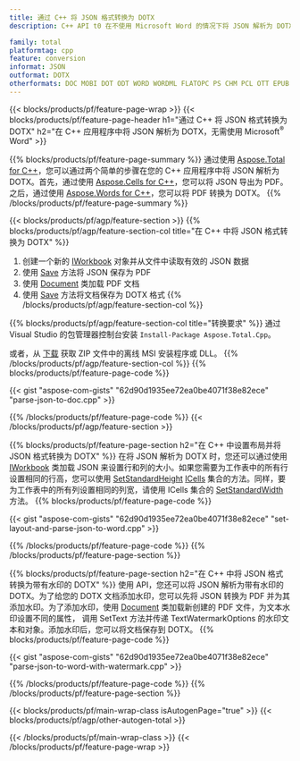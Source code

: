 ```yaml
---
title: 通过 C++ 将 JSON 格式转换为 DOTX
description: C++ API t0 在不使用 Microsoft Word 的情况下将 JSON 解析为 DOTX

family: total
platformtag: cpp
feature: conversion
informat: JSON
outformat: DOTX
otherformats: DOC MOBI DOT ODT WORD WORDML FLATOPC PS CHM PCL OTT EPUB DOCM RTF
---
```

{{< blocks/products/pf/feature-page-wrap >}}
{{< blocks/products/pf/feature-page-header h1="通过 C++ 将 JSON 格式转换为 DOTX" h2="在 C++ 应用程序中将 JSON 解析为 DOTX，无需使用 Microsoft<sup>&reg;</sup> Word" >}}

{{% blocks/products/pf/feature-page-summary %}}
通过使用 [Aspose.Total for C++](https://products.aspose.com/total/cpp/)，您可以通过两个简单的步骤在您的 C++ 应用程序中将 JSON 解析为 DOTX。首先，通过使用 [Aspose.Cells for C++](https://products.aspose.com/cells/cpp/)，您可以将 JSON 导出为 PDF。之后，通过使用 [Aspose.Words for C++](https://products.aspose.com/words/cppp/)，您可以将 PDF 转换为 DOTX。 
{{% /blocks/products/pf/feature-page-summary  %}}

{{< blocks/products/pf/agp/feature-section >}}
{{% blocks/products/pf/agp/feature-section-col title="在 C++ 中将 JSON 格式转换为 DOTX" %}}
1. 创建一个新的 [IWorkbook](https://reference.aspose.com/cells/cpp/class/aspose.cells.i_workbook) 对象并从文件中读取有效的 JSON 数据
2. 使用 [Save](https://reference.aspose.com/cells/cpp/class/aspose.cells.i_workbook#a9460f52a2dec8f4bf623a4905167d997) 方法将 JSON 保存为 PDF
3. 使用 [Document](https://reference.aspose.com/words/cpp/class/aspose.words.document) 类加载 PDF 文档
4. 使用 [Save](https://reference.aspose.com/words/cpp/class/aspose.words.document#save_string_saveformat) 方法将文档保存为 DOTX 格式
{{% /blocks/products/pf/agp/feature-section-col %}}

{{% blocks/products/pf/agp/feature-section-col title="转换要求" %}}
通过 Visual Studio 的包管理器控制台安装 ```Install-Package Aspose.Total.Cpp```。

或者，从 [下载](https://releases.aspose.com/total/cpp) 获取 ZIP 文件中的离线 MSI 安装程序或 DLL。
{{% /blocks/products/pf/agp/feature-section-col %}}
{{% blocks/products/pf/feature-page-code %}}

{{< gist "aspose-com-gists" "62d90d1935ee72ea0be4071f38e82ece" "parse-json-to-doc.cpp" >}}



{{% /blocks/products/pf/feature-page-code %}}
{{< /blocks/products/pf/agp/feature-section >}}

{{% blocks/products/pf/feature-page-section  h2="在 C++ 中设置布局并将 JSON 格式转换为 DOTX" %}}
在将 JSON 解析为 DOTX 时，您还可以通过使用 [IWorkbook](https://reference.aspose.com/cells/cpp/class/aspose.cells.i_workbook) 类加载 JSON 来设置行和列的大小。如果您需要为工作表中的所有行设置相同的行高，您可以使用 [SetStandardHeight](https://reference.aspose.com/cells/cpp/class/aspose.cells.i_cell#a0b79a3163e2b601aa1b6a6a1e3f1467f ) [ICells](https://reference.aspose.com/cells/cpp/class/aspose.cells.i_cell) 集合的方法。同样，要为工作表中的所有列设置相同的列宽，请使用 ICells 集合的 [SetStandardWidth](https://reference.aspose.com/cells/cpp/class/aspose.cells.i_cell#a48f5dbccc3bf4bb9e6e882094b500bd7) 方法。
{{% blocks/products/pf/feature-page-code %}}

{{< gist "aspose-com-gists" "62d90d1935ee72ea0be4071f38e82ece" "set-layout-and-parse-json-to-word.cpp" >}}

{{% /blocks/products/pf/feature-page-code  %}}
{{% /blocks/products/pf/feature-page-section %}}

{{% blocks/products/pf/feature-page-section  h2="在 C++ 中将 JSON 格式转换为带有水印的 DOTX" %}}
使用 API，您还可以将 JSON 解析为带有水印的 DOTX。为了给您的 DOTX 文档添加水印，您可以先将 JSON 转换为 PDF 并为其添加水印。为了添加水印，使用 [Document](https://reference.aspose.com/words/cpp/class/aspose.words.document) 类加载新创建的 PDF 文件，为文本水印设置不同的属性，
调用 SetText 方法并传递 TextWatermarkOptions 的水印文本和对象。添加水印后，您可以将文档保存到 DOTX。
{{% blocks/products/pf/feature-page-code %}}

{{< gist "aspose-com-gists" "62d90d1935ee72ea0be4071f38e82ece" "parse-json-to-word-with-watermark.cpp" >}}

{{% /blocks/products/pf/feature-page-code  %}}
{{% /blocks/products/pf/feature-page-section %}}

{{< blocks/products/pf/main-wrap-class isAutogenPage="true" >}}
{{< blocks/products/pf/agp/other-autogen-total >}}

{{< /blocks/products/pf/main-wrap-class >}}
{{< /blocks/products/pf/feature-page-wrap >}}